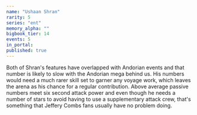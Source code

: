 ```yaml
---
name: "Ushaan Shran"
rarity: 5
series: "ent"
memory_alpha: ""
bigbook_tier: 14
events: 5
in_portal:
published: true
---
```


Both of Shran's features have overlapped with Andorian events and that number is likely to slow with the Andorian mega behind us. His numbers would need a much rarer skill set to garner any voyage work, which leaves the arena as his chance for a regular contribution. Above average passive numbers meet six second attack power and even though he needs a number of stars to avoid having to use a supplementary attack crew, that's something that Jeffery Combs fans usually have no problem doing.
